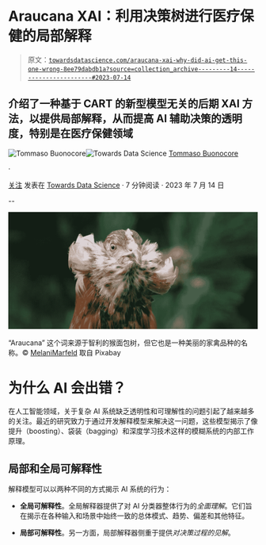 # Araucana XAI：利用决策树进行医疗保健的局部解释

> 原文：[`towardsdatascience.com/araucana-xai-why-did-ai-get-this-one-wrong-8ee79dabdb1a?source=collection_archive---------14-----------------------#2023-07-14`](https://towardsdatascience.com/araucana-xai-why-did-ai-get-this-one-wrong-8ee79dabdb1a?source=collection_archive---------14-----------------------#2023-07-14)

## 介绍了一种基于 CART 的新型模型无关的后期 XAI 方法，以提供局部解释，从而提高 AI 辅助决策的透明度，特别是在医疗保健领域

[](https://medium.com/@detsutut?source=post_page-----8ee79dabdb1a--------------------------------)![Tommaso Buonocore](https://medium.com/@detsutut?source=post_page-----8ee79dabdb1a--------------------------------)[](https://towardsdatascience.com/?source=post_page-----8ee79dabdb1a--------------------------------)![Towards Data Science](https://towardsdatascience.com/?source=post_page-----8ee79dabdb1a--------------------------------) [Tommaso Buonocore](https://medium.com/@detsutut?source=post_page-----8ee79dabdb1a--------------------------------)

·

[关注](https://medium.com/m/signin?actionUrl=https%3A%2F%2Fmedium.com%2F_%2Fsubscribe%2Fuser%2F5c63ef55f821&operation=register&redirect=https%3A%2F%2Ftowardsdatascience.com%2Faraucana-xai-why-did-ai-get-this-one-wrong-8ee79dabdb1a&user=Tommaso+Buonocore&userId=5c63ef55f821&source=post_page-5c63ef55f821----8ee79dabdb1a---------------------post_header-----------) 发表在 [Towards Data Science](https://towardsdatascience.com/?source=post_page-----8ee79dabdb1a--------------------------------) · 7 分钟阅读 · 2023 年 7 月 14 日[](https://medium.com/m/signin?actionUrl=https%3A%2F%2Fmedium.com%2F_%2Fvote%2Ftowards-data-science%2F8ee79dabdb1a&operation=register&redirect=https%3A%2F%2Ftowardsdatascience.com%2Faraucana-xai-why-did-ai-get-this-one-wrong-8ee79dabdb1a&user=Tommaso+Buonocore&userId=5c63ef55f821&source=-----8ee79dabdb1a---------------------clap_footer-----------)

--

[](https://medium.com/m/signin?actionUrl=https%3A%2F%2Fmedium.com%2F_%2Fbookmark%2Fp%2F8ee79dabdb1a&operation=register&redirect=https%3A%2F%2Ftowardsdatascience.com%2Faraucana-xai-why-did-ai-get-this-one-wrong-8ee79dabdb1a&source=-----8ee79dabdb1a---------------------bookmark_footer-----------)![](img/22aec8c9f8f98b143838f8990ff864f5.png)

“Araucana” 这个词来源于智利的猴面包树，但它也是一种美丽的家禽品种的名称。© [MelaniMarfeld](https://pixabay.com/photos/araucana-hen-chicken-poultry-4097906/) 取自 Pixabay

# 为什么 AI 会出错？

在人工智能领域，关于复杂 AI 系统缺乏透明性和可理解性的问题引起了越来越多的关注。最近的研究致力于通过开发解释模型来解决这一问题，这些模型揭示了像提升（boosting）、袋装（bagging）和深度学习技术这样的模糊系统的内部工作原理。

## 局部和全局可解释性

解释模型可以以两种不同的方式揭示 AI 系统的行为：

+   **全局可解释性**。全局解释器提供了对 AI 分类器整体行为的*全面理解*。它们旨在揭示在各种输入和场景中始终一致的总体模式、趋势、偏差和其他特征。

+   **局部可解释性**。另一方面，局部解释器侧重于提供*对决策过程的见解*。
